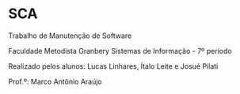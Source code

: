 # SCA
Trabalho de Manutenção de Software

Faculdade Metodista Granbery
Sistemas de Informação - 7º período

Realizado pelos alunos: Lucas Linhares, Ítalo Leite e Josué Pilati

Prof.º: Marco Antônio Araújo

